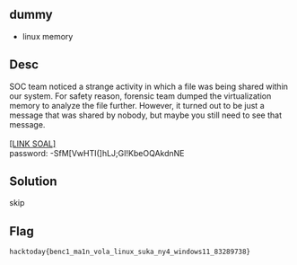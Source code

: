 ## dummy
- linux memory

## Desc
SOC team noticed a strange activity in which a file was being shared within our system. For safety reason, forensic team dumped the virtualization memory to analyze the file further. However, it turned out to be just a message that was shared by nobody, but maybe you still need to see that message. <br><br> [[LINK SOAL]](https://mega.nz/file/jdYgVaYb#UildAghTAEt7K8bcZzGFYnIsHKF_Qc4WebUQ_t3HRZ8) <br> password: -SfM[VwHTI(]hLJ;GI!KbeOQAkdnNE


## Solution
skip



## Flag
`hacktoday{benc1_ma1n_vola_linux_suka_ny4_windows11_83289738}`
